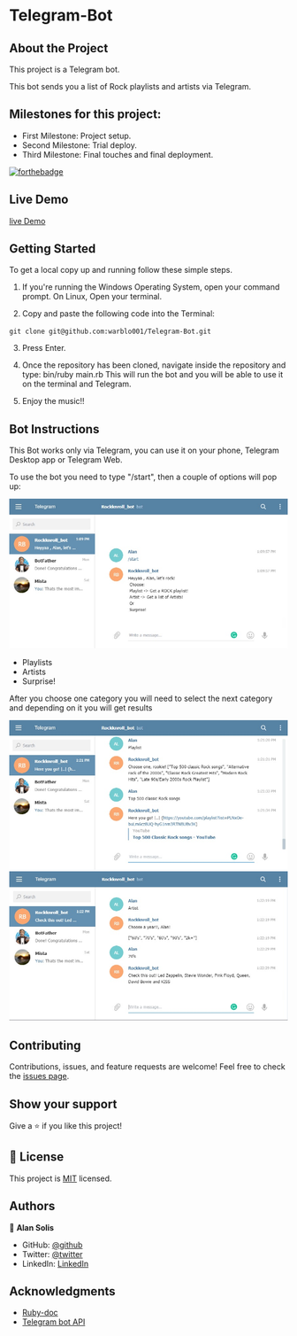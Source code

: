 
# Telegram-Bot

## About the Project

This project is a Telegram bot.

This bot sends you a list of Rock playlists and artists via Telegram.


## Milestones for this project:

- First Milestone: Project setup.
- Second Milestone: Trial deploy.
- Third Milestone: Final touches and final deployment.

[![forthebadge](https://forthebadge.com/images/badges/made-with-ruby.svg)](https://forthebadge.com)

## Live Demo

[live Demo](https://repl.it/@AlanSolis/Telegram-Bot)

## Getting Started

To get a local copy up and running follow these simple steps.

1. If you're running the Windows Operating System, open your command prompt. On Linux, Open your terminal.

2. Copy and paste the following code into the Terminal:

 `git clone git@github.com:warblo001/Telegram-Bot.git`

3. Press Enter.

4. Once the repository has been cloned, navigate inside the repository and type: bin/ruby main.rb This will run the bot and you will be able to use it on the terminal and Telegram.

5. Enjoy the music!!

## Bot Instructions

This Bot works only via Telegram, you can use it on your phone, Telegram Desktop app or Telegram Web.

To use the bot you need to type "/start", then a couple of options will pop up:

![image](https://raw.githubusercontent.com/warblo001/Telegram-Bot/Features/Screenshots/Screenshot_1.jpg)

- Playlists
- Artists
- Surprise!

After you choose one category you will need to select the next category and depending on it you will get results

![image](https://raw.githubusercontent.com/warblo001/Telegram-Bot/Features/Screenshots/Screenshot_2.jpg)
![image](https://raw.githubusercontent.com/warblo001/Telegram-Bot/Features/Screenshots/Screenshot_3.jpg)

## Contributing

Contributions, issues, and feature requests are welcome!
Feel free to check the [issues page](https://github.com/warblo001/Telegram-Bot/issues).

## Show your support

Give a ⭐️ if you like this project!

## 📝 License

This project is [MIT](./LICENSE) licensed.

## Authors

😬 **Alan Solis**

- GitHub: [@github](https://github.com/warblo001)
- Twitter: [@twitter](https://twitter.com/Alan55572391)
- LinkedIn: [LinkedIn](https://www.linkedin.com/in/alan-solis-b567b044/)

## Acknowledgments

- [Ruby-doc](https://ruby-doc.org/core-2.6.5)
- [Telegram bot API](https://core.telegram.org/bots/api)